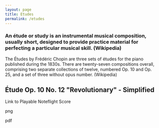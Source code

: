 ```yaml
---
layout: page
title: Etudes
permalink: /etudes
---
```


<h3>An étude or study is an instrumental musical composition, usually short, designed to provide practice material for perfecting a particular musical skill. (Wikipedia)</h3>
<p>The Études by Frédéric Chopin are three sets of études for the piano published during the 1830s. There are twenty-seven compositions overall, comprising two separate collections of twelve, numbered Op. 10 and Op. 25, and a set of three without opus number. (Wikipedia)</p>


<h2>Étude Op. 10 No. 12 "Revolutionary" - Simplified</h2>
<p>Link to Playable Noteflight Score</p>
<p>png</p>
<p>pdf</p>
